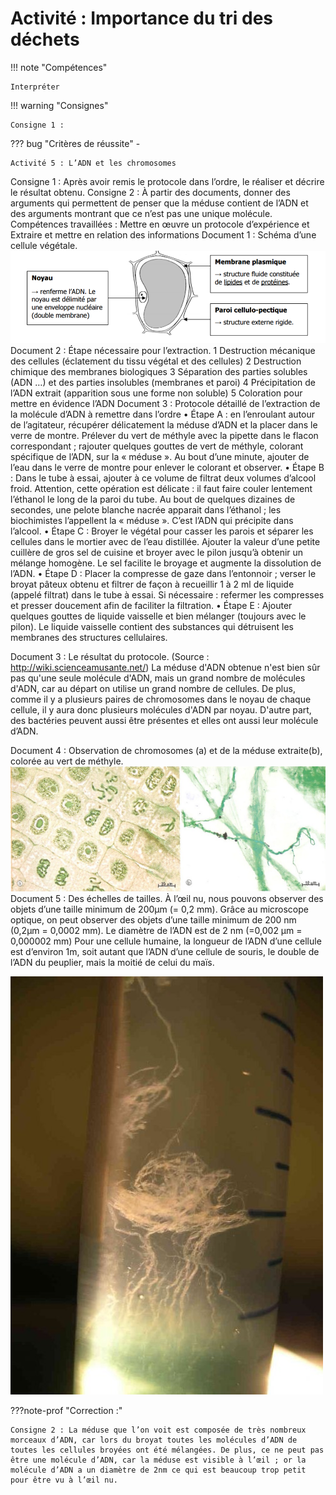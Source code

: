 # Activité : Importance du tri des déchets

!!! note "Compétences"

    Interpréter 

!!! warning "Consignes"

    Consigne 1 : 
    
??? bug "Critères de réussite"
    - 




    Activité 5 : L’ADN et les chromosomes
Consigne 1 : Après avoir remis le protocole dans l’ordre, le réaliser et décrire le résultat obtenu.
Consigne 2 : À partir des documents, donner des arguments qui permettent de penser que la méduse contient de l’ADN et des arguments montrant que ce n’est pas une unique molécule.
Compétences travaillées : Mettre en œuvre un protocole d’expérience et Extraire et mettre en relation des informations
Document 1 : Schéma d’une cellule végétale.
![alt text](image-5.png)
Document 2 : Étape nécessaire pour l’extraction.
    1 Destruction mécanique des cellules (éclatement du tissu végétal et des cellules)
    2 Destruction chimique des membranes biologiques
    3 Séparation des parties solubles (ADN …) et des parties insolubles (membranes et paroi)
    4 Précipitation de l’ADN extrait (apparition sous une forme non soluble)
    5 Coloration pour mettre en évidence l’ADN
Document 3 : Protocole détaillé de l’extraction de la molécule d’ADN à remettre dans l’ordre
    • Étape A : en l’enroulant autour de l’agitateur, récupérer délicatement la méduse d’ADN et la placer dans le verre de montre. Prélever du vert de méthyle avec la pipette dans le flacon correspondant ; rajouter quelques gouttes de vert de méthyle, colorant spécifique de l’ADN, sur la « méduse ». Au bout d’une minute, ajouter de l’eau dans le verre de montre pour enlever le colorant et observer. 
    • Étape B : Dans le tube à essai, ajouter à ce volume de filtrat deux volumes d’alcool froid. Attention, cette opération est délicate : il faut faire couler lentement l’éthanol le long de la paroi du tube. Au bout de quelques dizaines de secondes, une pelote blanche nacrée apparait dans l’éthanol ; les biochimistes l’appellent la « méduse ». C’est l’ADN qui précipite dans l’alcool.
    • Étape C : Broyer le végétal pour casser les parois et séparer les cellules dans le mortier avec de l’eau distillée. Ajouter la valeur d’une petite cuillère de gros sel de cuisine et broyer avec le pilon jusqu’à obtenir un mélange homogène. Le sel facilite le broyage et augmente la dissolution de l’ADN. 
    • Étape D : Placer la compresse de gaze dans l’entonnoir ; verser le broyat pâteux obtenu et filtrer de façon à recueillir 1 à 2 ml de liquide (appelé filtrat) dans le tube à essai. Si nécessaire : refermer les compresses et presser doucement afin de faciliter la filtration. 
    • Étape E : Ajouter quelques gouttes de liquide vaisselle et bien mélanger (toujours avec le pilon). Le liquide vaisselle contient des substances qui détruisent les membranes des structures cellulaires. 

Document 3 : Le résultat du protocole. (Source : http://wiki.scienceamusante.net/)
La méduse d'ADN obtenue n'est bien sûr pas qu'une seule molécule d'ADN, mais un grand nombre de molécules d'ADN, car au départ on utilise un grand nombre de cellules. De plus, comme il y a plusieurs paires de chromosomes dans le noyau de chaque cellule, il y aura donc plusieurs molécules d'ADN par noyau. D'autre part, des bactéries peuvent aussi être présentes et elles ont aussi leur molécule d’ADN.

Document 4 : Observation de chromosomes (a) et de la méduse extraite(b), colorée au vert de méthyle.
![alt text](image-4.png)
Document 5 : Des échelles de tailles.
À l’œil nu, nous pouvons observer des objets d’une taille minimum de 200µm (= 0,2 mm). Grâce au microscope optique, on peut observer des objets d’une taille minimum de 200 nm (0,2µm = 0,0002 mm).
Le diamètre de l’ADN est de 2 nm (=0,002 µm = 0,000002 mm)
Pour une cellule humaine, la longueur de l’ADN d’une cellule est d’environ 1m, soit autant que l’ADN d’une cellule de souris, le double de l’ADN du peuplier, mais la moitié de celui du maïs.

![alt text](image-6.png)


???note-prof "Correction :"

    Consigne 2 : La méduse que l’on voit est composée de très nombreux morceaux d’ADN, car lors du broyat toutes les molécules d’ADN de toutes les cellules broyées ont été mélangées. De plus, ce ne peut pas être une molécule d’ADN, car la méduse est visible à l’œil ; or la molécule d’ADN a un diamètre de 2nm ce qui est beaucoup trop petit pour être vu à l’œil nu.
